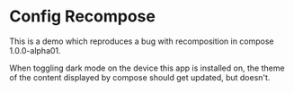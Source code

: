 # Config Recompose

This is a demo which reproduces a bug with recomposition in compose
1.0.0-alpha01.

When toggling dark mode on the device this app is installed on, the theme of
the content displayed by compose should get updated, but doesn't.
